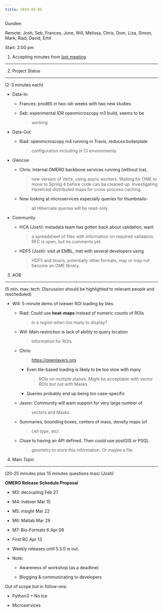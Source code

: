 ```yaml
---
title: 2019-03-05
---
```


Dundee:

Remote: Josh, Seb, Frances, June, Will, Melissa, Chris, Dom, Liza,
Simon, Mark, Riad, David, Emil

Start: 2:00 pm

1. Accepting minutes from [<u>last meeting</u>](https://drive.google.com/open?id=1TndXeC3wQSZVEaB5ZGpEAaPRl1QAufSI)
-------------------------------------------------------------------------------------------------------------------

2. Project Status
-----------------

(2-3 minutes each)

-   Data-In:

    -   Frances: prod65 in two-ish weeks with two new studies

    -   Seb: experimental IDR openmicroscopy m3 build, seems to be
        > working

-   Data-Out

    -   Riad: openmicroscopy m4 running in Travis, reduces boilerplate
        > configuration including in CI environments

-   Glencoe

    -   Chris: Internal OMERO backbone services running (without Ice),
        > new version of Vertx, using async workers. Waiting for OME to
        > move to Spring 4 before code can be cleaned up. Investigating
        > Hazelcast distributed maps for cross-process caching.

    -   Now looking at microservices especially queries for thumbnails-
        > all Hibernate queries will be read-only.

-   Community

    -   HCA (Josh): metadata team has gotten back about validation, want
        > a spreadsheet of files with information on required
        > validation. RFC is open, but no comments yet.

    -   HDF5 (Josh): visit at EMBL, met with several developers using
        > HDF5 and Imaris, potentially other formats, may or may not
        > become an OME library.

3. AOB
------

(5 min. max; tech. Discussion should be highlighted to relevant people
and rescheduled)

-   Will: 5-minute demo of iviewer ROI loading by tiles.

    -   Riad: Could use **heat-maps** instead of numeric counts of ROIs
        > in a region when too many to display?

    -   Will: Main restriction is lack of ability to query location
        > information for ROIs

    -   Chris:
        > [<u>https://openlayers.org</u>](https://openlayers.org)

        -   Even tile-based loading is likely to be too slow with many
            > ROIs on multiple planes. Might be acceptable with vector
            > ROIs but not with Masks.

        -   Queries probably end up being too case-specific

    -   Jason: Community will want support for very large number of
        > vectors and Masks

    -   Summaries, bounding boxes, centers of mass, density maps (of
        > cell type, etc)

    -   Close to having an API defined. Then could use postGIS or PSQL
        > geometry to store this information. Or maybe a file.

4. Main Topic
-------------

(20-25 minutes plus 15 minutes questions max) (Josh)

**OMERO Release Schedule Proposal**

-   M3: decoupling Feb 27

-   M4: indexer Mar 15

-   M5: insight Mar 22

-   M6: Matlab Mar 29

-   M7: Bio-Formats 6 Apr 06

-   First RC Apr 13

-   Weekly releases until 5.5.0 is out.

-   Note:

    -   Awareness of workshop (as a deadline)

    -   Blogging & communicating to developers

Out of scope but in follow-ons:

-   Python3 + No Ice

-   Microservices
